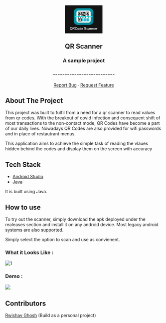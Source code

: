 <!-- PROJECT LOGO -->
<br />
<p align="center">
    <img align="center" src="https://github.com/rwishavg/QR-Scanner/blob/master/Media/logo.jpg" alt="Logo" width="120" height="90">
    <h2 align="center">QR Scanner</h2>
    <h3 align="center">A sample project</h3>
    <h3 align="center">--------------------------</h3>
  <p align="center">
    <a href="https://github.com/rwishavg/QR-Scanner/issues">Report Bug</a>
    ·
    <a href="https://github.com/rwishavg/QR-Scanner/issues">Request Feature</a>
  </p>
</p>

<!-- ABOUT THE PROJECT -->
## About The Project

This project was built to fulfil from a need for a qr scanner to read values from qr codes. With the breakout of covid infection and consequent shift of most transactions to the non-contact mode, QR Codes have become a part of our daily lives. Nowadays QR Codes are also provided for wifi passwords and in place of restautrant menus.

This application aims to achieve the simple task of reading the vlaues hidden behind the codes and display them on the screen with accuracy

## Tech Stack

* [Android Studio](https://developer.android.com/studio/)
* [Java](https://www.java.com/en/)

It is built using Java.

<!-- GETTING STARTED -->
## How to use

To try out the scanner, simply download the apk deployed under the realeases section and install it on any android device.
Most legacy android systems are also supported.

Simply select the option to scan and use as convienent.

### What it Looks Like :
![1](./Media/logo.png)

### Demo :

<img src="https://github.com/rwishavg/QR-Scanner/blob/master/Media/sample.mp4" width="200">

<!-- CONTACT -->
## Contributors

[Rwishav Ghosh](https://rwishavg.github.io/portfolio/) 
(Build as a personal project)

